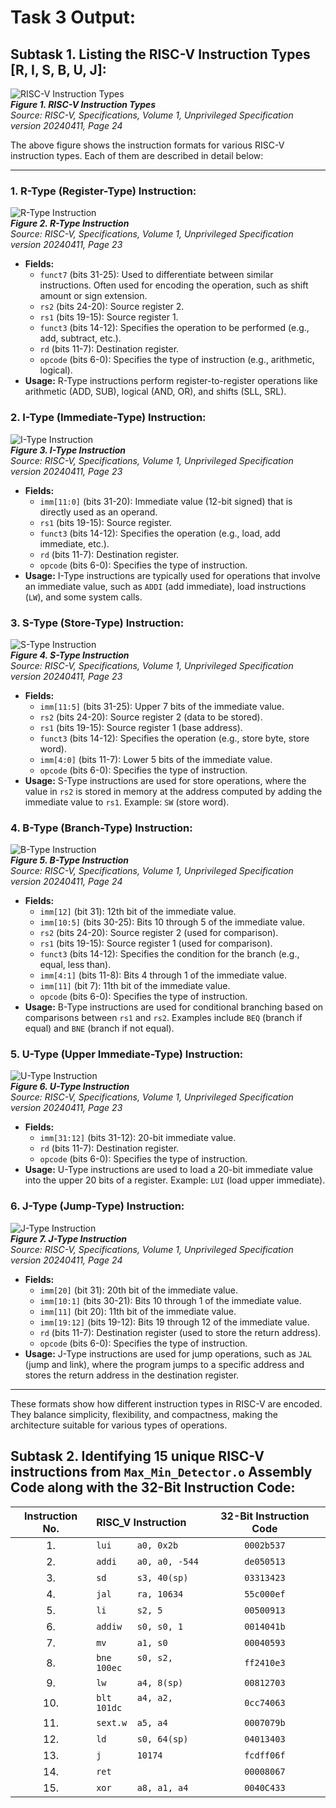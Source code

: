 # Task 3 Output:
## Subtask 1. Listing the RISC-V Instruction Types [R, I, S, B, U, J]:
![RISC-V Instruction Types](https://github.com/user-attachments/assets/9d0cf4e8-4a7c-4c0c-bc32-505818c5a9e5) <br/>
***Figure 1. RISC-V Instruction Types*** <br/>
*Source: RISC-V, Specifications, Volume 1, Unprivileged Specification version 20240411, Page 24* <br/>

The above figure shows the instruction formats for various RISC-V instruction types. Each of them are described in detail below:

---

### 1. **R-Type (Register-Type) Instruction:**
![R-Type Instruction](https://github.com/user-attachments/assets/d9a8ba3e-30c5-4e6a-8b0f-e18e670384ec)  <br/>
***Figure 2. R-Type Instruction*** <br/>
*Source: RISC-V, Specifications, Volume 1, Unprivileged Specification version 20240411, Page 23* <br/>
   * **Fields:**
     - `funct7` (bits 31-25): Used to differentiate between similar instructions. Often used for encoding the operation, such as shift amount or sign extension.
     - `rs2` (bits 24-20): Source register 2.
     - `rs1` (bits 19-15): Source register 1.
     - `funct3` (bits 14-12): Specifies the operation to be performed (e.g., add, subtract, etc.).
     - `rd` (bits 11-7): Destination register.
     - `opcode` (bits 6-0): Specifies the type of instruction (e.g., arithmetic, logical).
   * **Usage:** R-Type instructions perform register-to-register operations like arithmetic (ADD, SUB), logical (AND, OR), and shifts (SLL, SRL).
### 2. **I-Type (Immediate-Type) Instruction:**
![I-Type Instruction](https://github.com/user-attachments/assets/eba6cec5-ac04-4270-aef3-ebb9b3d26d95)  <br/>
***Figure 3. I-Type Instruction*** <br/>
*Source: RISC-V, Specifications, Volume 1, Unprivileged Specification version 20240411, Page 23* <br/>
   - **Fields:**
     - `imm[11:0]` (bits 31-20): Immediate value (12-bit signed) that is directly used as an operand.
     - `rs1` (bits 19-15): Source register.
     - `funct3` (bits 14-12): Specifies the operation (e.g., load, add immediate, etc.).
     - `rd` (bits 11-7): Destination register.
     - `opcode` (bits 6-0): Specifies the type of instruction.
   - **Usage:** I-Type instructions are typically used for operations that involve an immediate value, such as `ADDI` (add immediate), load instructions (`LW`), and some system calls.
### 3. **S-Type (Store-Type) Instruction:**
![S-Type Instruction](https://github.com/user-attachments/assets/b7fb90f9-939e-40b9-be68-04f2a7cf845a) <br/>
***Figure 4. S-Type Instruction*** <br/>
*Source: RISC-V, Specifications, Volume 1, Unprivileged Specification version 20240411, Page 23* <br/>
   * **Fields:**
     - `imm[11:5]` (bits 31-25): Upper 7 bits of the immediate value.
     - `rs2` (bits 24-20): Source register 2 (data to be stored).
     - `rs1` (bits 19-15): Source register 1 (base address).
     - `funct3` (bits 14-12): Specifies the operation (e.g., store byte, store word).
     - `imm[4:0]` (bits 11-7): Lower 5 bits of the immediate value.
     - `opcode` (bits 6-0): Specifies the type of instruction.
   * **Usage:** S-Type instructions are used for store operations, where the value in `rs2` is stored in memory at the address computed by adding the immediate value to `rs1`. Example: `SW` (store word).
### 4. **B-Type (Branch-Type) Instruction:**
![B-Type Instruction](https://github.com/user-attachments/assets/4242a6ba-dfeb-4b2a-8540-31ffb27ea258) <br/>
***Figure 5. B-Type Instruction*** <br/>
*Source: RISC-V, Specifications, Volume 1, Unprivileged Specification version 20240411, Page 24* <br/>
   * **Fields:**
     - `imm[12]` (bit 31): 12th bit of the immediate value.
     - `imm[10:5]` (bits 30-25): Bits 10 through 5 of the immediate value.
     - `rs2` (bits 24-20): Source register 2 (used for comparison).
     - `rs1` (bits 19-15): Source register 1 (used for comparison).
     - `funct3` (bits 14-12): Specifies the condition for the branch (e.g., equal, less than).
     - `imm[4:1]` (bits 11-8): Bits 4 through 1 of the immediate value.
     - `imm[11]` (bit 7): 11th bit of the immediate value.
     - `opcode` (bits 6-0): Specifies the type of instruction.
   * **Usage:** B-Type instructions are used for conditional branching based on comparisons between `rs1` and `rs2`. Examples include `BEQ` (branch if equal) and `BNE` (branch if not equal).
### 5. **U-Type (Upper Immediate-Type) Instruction:**
![U-Type Instruction](https://github.com/user-attachments/assets/2698be73-4dd0-4939-9f10-abc44edf4d94) <br/>
***Figure 6. U-Type Instruction*** <br/>
*Source: RISC-V, Specifications, Volume 1, Unprivileged Specification version 20240411, Page 23* <br/>
   * **Fields:**
     - `imm[31:12]` (bits 31-12): 20-bit immediate value.
     - `rd` (bits 11-7): Destination register.
     - `opcode` (bits 6-0): Specifies the type of instruction.
   * **Usage:** U-Type instructions are used to load a 20-bit immediate value into the upper 20 bits of a register. Example: `LUI` (load upper immediate).
### 6. **J-Type (Jump-Type) Instruction:**
![J-Type Instruction](https://github.com/user-attachments/assets/20827770-67f4-4f3f-a139-445805a16f55) <br/>
***Figure 7. J-Type Instruction*** <br/>
*Source: RISC-V, Specifications, Volume 1, Unprivileged Specification version 20240411, Page 24* <br/>
   * **Fields:**
     - `imm[20]` (bit 31): 20th bit of the immediate value.
     - `imm[10:1]` (bits 30-21): Bits 10 through 1 of the immediate value.
     - `imm[11]` (bit 20): 11th bit of the immediate value.
     - `imm[19:12]` (bits 19-12): Bits 19 through 12 of the immediate value.
     - `rd` (bits 11-7): Destination register (used to store the return address).
     - `opcode` (bits 6-0): Specifies the type of instruction.
   * **Usage:** J-Type instructions are used for jump operations, such as `JAL` (jump and link), where the program jumps to a specific address and stores the return address in the destination register.

---

These formats show how different instruction types in RISC-V are encoded. They balance simplicity, flexibility, and compactness, making the architecture suitable for various types of operations.

## Subtask 2. Identifying 15 unique RISC-V instructions from `Max_Min_Detector.o` Assembly Code along with the 32-Bit Instruction Code:
| Instruction No. | RISC_V Instruction | 32-Bit Instruction Code |
| :---: | :--- | :---: |
| 1.  | `lui     a0, 0x2b`       | `0002b537` | 
| 2.  | `addi    a0, a0, -544`   | `de050513` | 
| 3.  | `sd      s3, 40(sp)`     | `03313423` | 
| 4.  | `jal     ra, 10634`      | `55c000ef` | 
| 5.  | `li      s2, 5`          | `00500913` | 
| 6.  | `addiw   s0, s0, 1`      | `0014041b` |
| 7.  | `mv      a1, s0`         | `00040593` |
| 8.  | `bne     s0, s2, 100ec`  | `ff2410e3` |
| 9.  | `lw      a4, 8(sp)`      | `00812703` |
| 10. | `blt     a4, a2, 101dc`  | `0cc74063` |
| 11. | `sext.w  a5, a4`         | `0007079b` |
| 12. | `ld      s0, 64(sp)`     | `04013403` |
| 13. | `j       10174`          | `fcdff06f` |
| 14. | `ret`                    | `00008067` |
| 15. | `xor     a8, a1, a4`     | `0040C433` |
